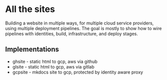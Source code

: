 # All the sites

Building a website in multiple ways, for multiple cloud service providers, using multiple deployment pipelines. The goal is mostly to show how to wire pipelines with identities, build, infrastructure, and deploy stages.

## Implementations

- ghsite - static html to gcp, aws via github
- glsite - static html to gcp, aws via gitlab
- gcpsite - mkdocs site to gcp, protected by identity aware proxy
